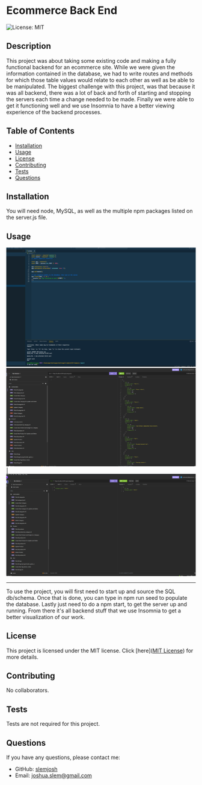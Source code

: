 # Ecommerce Back End

![License: MIT](https://img.shields.io/badge/License-MIT-yellow.svg)

## Description

This project was about taking some existing code and making a fully functional backend for an ecommerce site. While we were given the information contained in the database, we had to write routes and methods for which those table values would relate to each other as well as be able to be manipulated. The biggest challenge with this project, was that because it was all backend, there was a lot of back and forth of starting and stopping the servers each time a change needed to be made. Finally we were able to get it functioning well and we use Insomnia to have a better viewing experience of the backend processes.

## Table of Contents

- [Installation](#installation)
- [Usage](#usage)
- [License](#license)
- [Contributing](#contributing)
- [Tests](#tests)
- [Questions](#questions)

## Installation

You will need node, MySQL, as well as the multiple npm packages listed on the server.js file.

## Usage

![Ecommerce Back End screenshot](/assets/ecommerce1.png)
![Ecommerce Back End screenshot](/assets/ecommerce2.png)|
![Ecommerce Back End screenshot](/assets/ecommerce3.png)

---

To use the project, you will first need to start up and source the SQL db/schema. Once that is done, you can type in npm run seed to populate the database. Lastly just need to do a npm start, to get the server up and running. From there it's all backend stuff that we use Insomnia to get a better visualization of our work.

## License

This project is licensed under the MIT license. Click [here]([MIT License](https://opensource.org/licenses/MIT)) for more details.

## Contributing

No collaborators.

## Tests

Tests are not required for this project.

## Questions

If you have any questions, please contact me:

- GitHub: [slemjosh](https://github.com/slemjosh)
- Email: [joshua.slem@gmail.com](mailto:joshua.slem@gmail.com)
